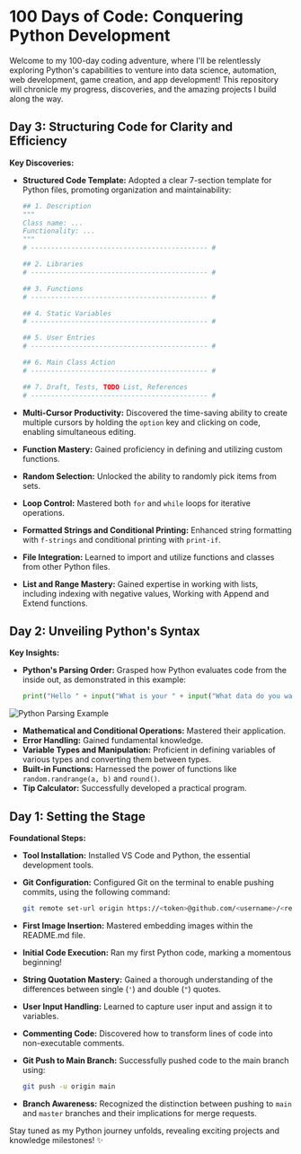 # 100 Days of Code: Conquering Python Development 

Welcome to my 100-day coding adventure, where I'll be relentlessly exploring Python's capabilities to venture into data science, automation, web development, game creation, and app development! This repository will chronicle my progress, discoveries, and the amazing projects I build along the way. 

## Day 3: Structuring Code for Clarity and Efficiency

**Key Discoveries:**

- **Structured Code Template:** Adopted a clear 7-section template for Python files, promoting organization and maintainability:

    ```python
    ## 1. Description
    """
    Class name: ...
    Functionality: ...
    """
    # -------------------------------------------- #

    ## 2. Libraries
    # -------------------------------------------- #

    ## 3. Functions
    # -------------------------------------------- #

    ## 4. Static Variables
    # -------------------------------------------- #

    ## 5. User Entries
    # -------------------------------------------- #

    ## 6. Main Class Action
    # -------------------------------------------- #

    ## 7. Draft, Tests, TODO List, References
    # -------------------------------------------- #
    ```

- **Multi-Cursor Productivity:** Discovered the time-saving ability to create multiple cursors by holding the `option` key and clicking on code, enabling simultaneous editing.
- **Function Mastery:** Gained proficiency in defining and utilizing custom functions.
- **Random Selection:** Unlocked the ability to randomly pick items from sets.
- **Loop Control:** Mastered both `for` and `while` loops for iterative operations.
- **Formatted Strings and Conditional Printing:** Enhanced string formatting with `f-strings` and conditional printing with `print-if`.
- **File Integration:** Learned to import and utilize functions and classes from other Python files.
- **List and Range Mastery:** Gained expertise in working with lists, including indexing with negative values, Working with Append and Extend functions. 


## Day 2: Unveiling Python's Syntax 

**Key Insights:**

- **Python's Parsing Order:** Grasped how Python evaluates code from the inside out, as demonstrated in this example:

  ```python
  print("Hello " + input("What is your " + input("What data do you want to share with me? Name or NickName?\n") + "? \n") + "!")
  ```

![Python Parsing Example](<draft_resources/Screenshot 2024-01-09 at 12.52.36 PM.png>)

- **Mathematical and Conditional Operations:** Mastered their application.
- **Error Handling:** Gained fundamental knowledge.
- **Variable Types and Manipulation:** Proficient in defining variables of various types and converting them between types.
- **Built-in Functions:** Harnessed the power of functions like `random.randrange(a, b)` and `round()`.
- **Tip Calculator:** Successfully developed a practical program.

## Day 1: Setting the Stage 

**Foundational Steps:**

- **Tool Installation:** Installed VS Code and Python, the essential development tools.
- **Git Configuration:** Configured Git on the terminal to enable pushing commits, using the following command:

  ```bash
  git remote set-url origin https://<token>@github.com/<username>/<repo>
  ```
  
- **First Image Insertion:** Mastered embedding images within the README.md file.
- **Initial Code Execution:** Ran my first Python code, marking a momentous beginning!

- **String Quotation Mastery:** Gained a thorough understanding of the differences between single (`'`) and double (`"`) quotes.
- **User Input Handling:** Learned to capture user input and assign it to variables.
- **Commenting Code:** Discovered how to transform lines of code into non-executable comments.
- **Git Push to Main Branch:** Successfully pushed code to the main branch using:

  ```bash
  git push -u origin main
  ```

- **Branch Awareness:** Recognized the distinction between pushing to `main` and `master` branches and their implications for merge requests.

Stay tuned as my Python journey unfolds, revealing exciting projects and knowledge milestones! ✨